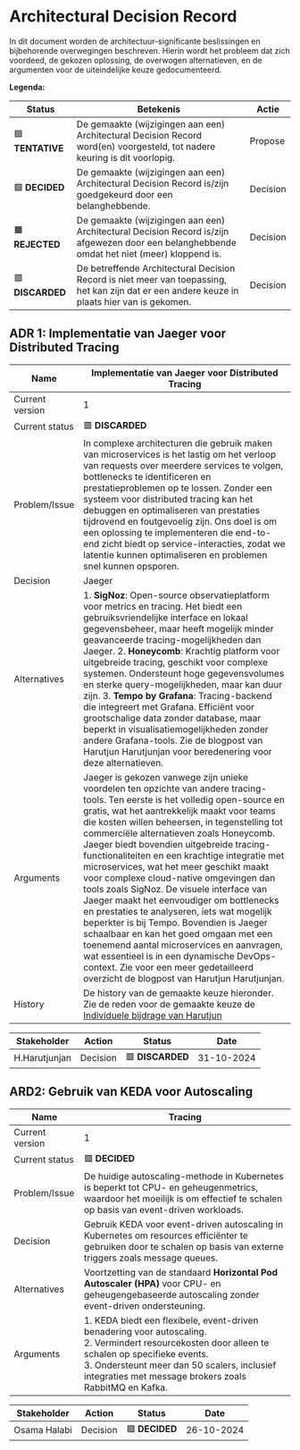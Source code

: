 # Architectural Decision Record

In dit document worden de architectuur-significante beslissingen en bijbehorende overwegingen beschreven. Hierin wordt het probleem dat zich voordeed, de gekozen oplossing, de overwogen alternatieven, en de argumenten voor de uiteindelijke keuze gedocumenteerd.

**Legenda:**

| Status     | Betekenis                                                                                                                      | Actie     |
|------------|---------------------------------------------------------------------------------------------------------------------------------|-----------|
|🟦 **TENTATIVE**  | De gemaakte (wijzigingen aan een) Architectural Decision Record word(en) voorgesteld, tot nadere keuring is dit voorlopig.      | Propose   |
|🟩 **DECIDED**    | De gemaakte (wijzigingen aan een) Architectural Decision Record is/zijn goedgekeurd door een belanghebbende.                    | Decision  |
|🟧 **REJECTED**   | De gemaakte (wijzigingen aan een) Architectural Decision Record is/zijn afgewezen door een belanghebbende omdat het niet (meer) kloppend is. | Decision |
|🟥 **DISCARDED**  | De betreffende Architectural Decision Record is niet meer van toepassing, het kan zijn dat er een andere keuze in plaats hier van is gekomen. | Decision |

## ADR 1: Implementatie van Jaeger voor Distributed Tracing

| Name              | Implementatie van Jaeger voor Distributed Tracing               |
|-------------------|-----------------------------------------------------------------|
| Current version   | 1                                                                 |
| Current status    | 🟥 **DISCARDED**                                                                |
| Problem/Issue     | In complexe architecturen die gebruik maken van microservices is het lastig om het verloop van requests over meerdere services te volgen, bottlenecks te identificeren en prestatieproblemen op te lossen. Zonder een systeem voor distributed tracing kan het debuggen en optimaliseren van prestaties tijdrovend en foutgevoelig zijn. Ons doel is om een oplossing te implementeren die end-to-end zicht biedt op service-interacties, zodat we latentie kunnen optimaliseren en problemen snel kunnen opsporen.                                                               |
| Decision          | Jaeger                                                                 |
| Alternatives      | 1. **SigNoz**: Open-source observatieplatform voor metrics en tracing. Het biedt een gebruiksvriendelijke interface en lokaal gegevensbeheer, maar heeft mogelijk minder geavanceerde tracing-mogelijkheden dan Jaeger. 2. **Honeycomb**: Krachtig platform voor uitgebreide tracing, geschikt voor complexe systemen. Ondersteunt hoge gegevensvolumes en sterke query-mogelijkheden, maar kan duur zijn. 3. **Tempo by Grafana**: Tracing-backend die integreert met Grafana. Efficiënt voor grootschalige data zonder database, maar beperkt in visualisatiemogelijkheden zonder andere Grafana-tools. Zie de blogpost van Harutjun Harutjunjan voor beredenering voor deze alternatieven. |
| Arguments         |   Jaeger is gekozen vanwege zijn unieke voordelen ten opzichte van andere tracing-tools. Ten eerste is het volledig open-source en gratis, wat het aantrekkelijk maakt voor teams die kosten willen beheersen, in tegenstelling tot commerciële alternatieven zoals Honeycomb. Jaeger biedt bovendien uitgebreide tracing-functionaliteiten en een krachtige integratie met microservices, wat het meer geschikt maakt voor complexe cloud-native omgevingen dan tools zoals SigNoz. De visuele interface van Jaeger maakt het eenvoudiger om bottlenecks en prestaties te analyseren, iets wat mogelijk beperkter is bij Tempo. Bovendien is Jaeger schaalbaar en kan het goed omgaan met een toenemend aantal microservices en aanvragen, wat essentieel is in een dynamische DevOps-context. Zie voor een meer gedetailleerd overzicht de blogpost van Harutjun Harutjunjan. |
| History | De history van de gemaakte keuze hieronder. Zie de reden voor de gemaakte keuze de [Individuele bijdrage van Harutjun](/docs/Harutjun-Harutjunjan.md) |

| **Stakeholder** | **Action**           | **Status**        | **Date**         |
|-----------------|---------------------|-------------------|------------------|
| H.Harutjunjan   | Decision             | 🟥 **DISCARDED**          | 31-10-2024|


## ARD2: Gebruik van KEDA voor Autoscaling

| Name              | Tracing                                                   |
|-------------------|-----------------------------------------------------------|
| Current version   | 1                                                         |
| Current status    | 🟩 **DECIDED**                                            |
| Problem/Issue     | De huidige autoscaling-methode in Kubernetes is beperkt tot CPU- en geheugenmetrics, waardoor het moeilijk is om effectief te schalen op basis van event-driven workloads. |
| Decision          | Gebruik KEDA voor event-driven autoscaling in Kubernetes om resources efficiënter te gebruiken door te schalen op basis van externe triggers zoals message queues. |
| Alternatives      | Voortzetting van de standaard **Horizontal Pod Autoscaler (HPA)** voor CPU- en geheugengebaseerde autoscaling zonder event-driven ondersteuning. |
| Arguments         | 1. KEDA biedt een flexibele, event-driven benadering voor autoscaling.<br>2. Vermindert resourcekosten door alleen te schalen op specifieke events.<br>3. Ondersteunt meer dan 50 scalers, inclusief integraties met message brokers zoals RabbitMQ en Kafka. |

| **Stakeholder**  | **Action**           | **Status**        | **Date**        |
|------------------|----------------------|-------------------|-----------------|
| Osama Halabi     | Decision             | 🟩 **DECIDED**    | 26-10-2024      |